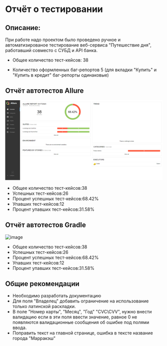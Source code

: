 # Отчёт о тестировании
## Описание:
При работе надо проектом было проведено ручное и автоматизированое тестирование веб-сервиса "Путешествие дня", работавший совместо с СУБД и API банка.

- Общее количество тест-кейсов: 38

- Количество оформленных баг-репортов 5 (для вкладки "Купить" и "Купить в кредит" баг-репорты одинаковые)
## Отчёт автотестов Allure 
![img_1.png](img_1.png)
- Общее количество тест-кейсов:38
- Успешных тест-кейсов:26
- Процент успешных тест-кейсов:68.42%
- Упавших тест-кейсов:12
- Процент упавших тест-кейсов:31.58%
## Отчёт автотестов Gradle
![image](https://sun9-55.userapi.com/impg/yA38E0Z1dJ8uL7KSDchv4EOamcefGO2km9uu4g/MqEnuPufzjs.jpg?size=787x719&quality=95&sign=25679cffc0d8c3db3de9fa327ac77865&type=album)
- Общее количество тест-кейсов:38
- Успешных тест-кейсов:26
- Процент успешных тест-кейсов:68.42%
- Упавших тест-кейсов:12
- Процент упавших тест-кейсов:31.58%
## Общие рекомендации 
- Необходимо разработать документацию
- Для поля "Владелец" добавить ограничение на использование только латинской раскладки.
- В поле "Номер карты", "Месяц", "Год" "CVC\CVV", нужно внести валидацию если в эти поля ввести значение, равное 0 не появляются валидационные сообщения об ошибке под полями ввода.
- Поправить текст на главной странице, ошибка в тексте название города "Марракэш"